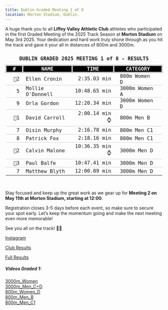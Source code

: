 ```yaml
---
title: Dublin Graded Meeting 1 of 8
location: Morton Stadium, Dublin.
---
```


A huge thank you to all <b>Liffey Valley Athletic Club</b> athletes who participated in the first Graded Meeting of the 2025 Track Season at <b>Morton Stadium</b> on May 3rd 2025. Your dedication and hard work truly shone through as you hit the track and gave it your all in distances of 800m and 3000m.

<table style="border-collapse: collapse; font-family: Consolas, monospace;">
  <thead>
    <tr><td colspan="4" style="text-align: center; padding: 10px;"><b>DUBLIN GRADED 2025 MEETING 1 of 8 - RESULTS</b></td></tr>
    <tr style="background-color: #000; color: #fff;">
      <th style="border: 4px solid #ccc; padding: 0px 20px; text-align: center;">#</th>
      <th style="border: 4px solid #ccc; padding: 0px 20px; text-align: center;">NAME</th>
      <th style="border: 4px solid #ccc; padding: 0px 20px; text-align: center;">TIME</th>
      <th style="border: 4px solid #ccc; padding: 0px 20px; text-align: center;">CATEGORY</th>
    </tr>
  </thead>
  <tbody>
    <tr style="border-bottom: 1px solid #ccc;"><td style="padding: 0px 10px 0px 0px; text-align: right;">🥈2</td><td style="padding: 0px 10px;">Ellen Cronin</td><td style="text-align: right;">2:35.03 min</td><td style="padding: 0px 20px;">800m Women D</td></tr>
    <tr style="border-bottom: 1px solid #ccc;"><td style="padding: 0px 10px 0px 0px; text-align: right;">5</td><td style="padding: 0px 10px;">Mollie O'Donnell</td><td style="text-align: right;">10:48.65 min</td><td style="padding: 0px 20px;">3000m Women A</td></tr>
    <tr style="border-bottom: 1px solid #ccc;"><td style="padding: 0px 10px 0px 0px; text-align: right;">9</td><td style="padding: 0px 10px;">Orla Gordon</td><td style="text-align: right;">12:20.34 min</td><td style="padding: 0px 20px;">3000m Women D</td></tr>
    <tr style="border-bottom: 1px solid #ccc;"><td style="padding: 0px 10px 0px 0px; text-align: right;">🥇1</td><td style="padding: 0px 10px;">David Carroll</td><td style="text-align: right;">2:00.14 min⌚</td><td style="padding: 0px 20px;">800m Men B</td></tr>
    <tr style="border-bottom: 1px solid #ccc;"><td style="padding: 0px 10px 0px 0px; text-align: right;">7</td><td style="padding: 0px 10px;">Oisin Murphy</td><td style="text-align: right;">2:16.78 min</td><td style="padding: 0px 20px;">800m Men C1</td></tr>
    <tr style="border-bottom: 1px solid #ccc;"><td style="padding: 0px 10px 0px 0px; text-align: right;">8</td><td style="padding: 0px 10px;">Patrick Fox</td><td style="text-align: right;">2:18.16 min</td><td style="padding: 0px 20px;">800m Men C1</td></tr>
    <tr style="border-bottom: 1px solid #ccc;"><td style="padding: 0px 10px 0px 0px; text-align: right;">🥈2</td><td style="padding: 0px 10px;">Calvin Malone</td><td style="text-align: right;">10:36.35 min⌚</td><td style="padding: 0px 20px;">3000m Men D</td></tr>
    <tr style="border-bottom: 1px solid #ccc;"><td style="padding: 0px 10px 0px 0px; text-align: right;">🥉3</td><td style="padding: 0px 10px;">Paul Balfe</td><td style="text-align: right;">10:47.41 min</td><td style="padding: 0px 20px;">3000m Men D</td></tr>
    <tr><td style="padding: 0px 10px 0px 0px; text-align: right;">7</td><td style="padding: 0px 10px;">Matthew Blyth</td><td style="text-align: right;">12:00.89 min</td><td style="padding: 0px 20px;">3000m Men D</td></tr>
  </tbody>
</table>
<br>

Stay focused and keep up the great work as we gear up for <b>Meeting 2 on May 11th at Morton Stadium, starting at 12:00</b>.

Registration closes 3-5 days before each event, so make sure to secure your spot early. Let’s keep the momentum going and make the next meeting even more memorable!

See you all on the track! 💪💥


<a href="https://www.instagram.com/p/DJPOnbjIhdA/?img_index=1" target="_blank" rel="noopener noreferrer">Instagram</a>

<a href="/races/2025-05-03-Dublin-Graded-1/" target="_blank" rel="noopener noreferrer">Club Results</a>

<a href="http://pastresults.dublinathletics.com/graded25-1/menu.html" target="_blank" rel="noopener noreferrer">Full Results</a>

<h5>Videos Graded 1:</h5>
<a href="https://youtube.com/live/Nqt9sO4O9kU?t=1h33m46s" target="_blank">3000m_Women</a><br><a href="https://youtube.com/live/Nqt9sO4O9kU?t=2h11m4s" target="_blank">3000m_Men_C+D</a><br><a href="https://youtube.com/live/Nqt9sO4O9kU?t=5h31m37s" target="_blank">800m_Women_D</a><br><a href="https://youtube.com/live/Nqt9sO4O9kU?t=5h45m22s" target="_blank">800m_Men_B</a><br><a href="https://youtube.com/live/Nqt9sO4O9kU?t=5h49m19s" target="_blank">800m_Men_C1</a>
 
